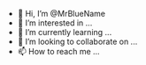 - 👋 Hi, I’m @MrBlueName
- 👀 I’m interested in ...
- 🌱 I’m currently learning ...
- 💞️ I’m looking to collaborate on ...
- 📫 How to reach me ...

<!---
MrBlueName/MrBlueName is a ✨ special ✨ repository because its `README.md` (this file) appears on your GitHub profile.
You can click the Preview link to take a look at your changes.
--->
